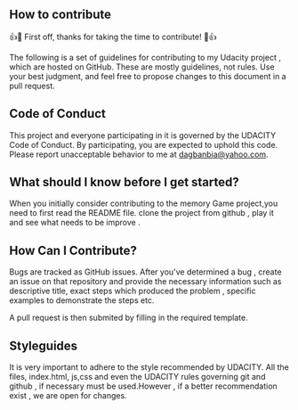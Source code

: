 ## How to contribute

👍🎉 First off, thanks for taking the time to contribute! 🎉👍

The following is a set of guidelines for contributing to my Udacity project , which are hosted on GitHub. These are mostly guidelines, not rules. Use your best judgment, and feel free to propose changes to this document in a pull request.


## Code of Conduct

This project and everyone participating in it is governed by the UDACITY Code of Conduct. By participating, you are expected to uphold this code. Please report unacceptable behavior to  me at dagbanbia@yahoo.com.

## What should I know before I get started?

When you initially consider contributing to the memory Game project,you need to first read the README file. clone the project from github , play it and see what needs to be improve .


## How Can I Contribute?

Bugs are tracked as GitHub issues. After you've determined a bug , create an issue on that repository and provide the  necessary information such as descriptive title, exact steps which produced the problem ,  specific examples to demonstrate the steps etc.

A pull request is then submited  by filling in the required template.

## Styleguides

It is very important to adhere to the style recommended by UDACITY. All the files, index.html, js,css and even the UDACITY rules governing git and github , if necessary must be used.However , if a better recommendation exist , we are open for changes.